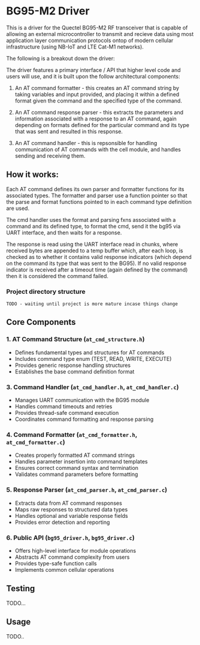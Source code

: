 # BG95-M2 Driver

This is a driver for the Quectel BG95-M2  RF transceiver that is capable of allowing an external microcontroller to transmit and recieve data using most application layer communication protocols ontop of modern cellular infrastructure (using NB-IoT and LTE Cat-M1 networks). 

The following is a breakout down the driver:

The driver features a primary interface / API that higher level code and users will use, and it is built upon the follow architectural components:

1. An AT command formatter - this creates an AT command string by taking variables and input provided, and placing it within a defined format given the command and the specified type of the command.

2. An AT command response parser - this extracts the parameters and information associated with a response to an AT command, again depending on formats defined for the particular command and its type that was sent and resulted in this response. 

3. An AT command handler - this is repsonsible for handling communication of AT commands with the cell module, and handles sending and receiving them. 

## How it works:

Each AT command defines its own parser and formatter functions for its associated types. The formatter and parser use a function pointer so that the parse and format functions pointed to in each command type definition are used.

The cmd handler uses the format and parsing fxns associated with a command and its defined type, to format the cmd, send it the bg95 via UART interface, and then waits for a response. 

The response is read using the UART interface read in chunks, where received bytes are appended to a temp buffer which, after each loop, is checked as to whether it contains valid response indicators (which depend on the command its type that was sent to the BG95). If no valid response indicator is received after a timeout time (again defined by the command) then it is considered the command failed.

### Project directory structure 

```
TODO - waiting until project is more mature incase things change
```

## Core Components

### 1. AT Command Structure (`at_cmd_structure.h`)
- Defines fundamental types and structures for AT commands
- Includes command type enum (TEST, READ, WRITE, EXECUTE)
- Provides generic response handling structures
- Establishes the base command definition format

<!-- ### 2. AT Commands (`at_cmds.h`, `at_cmds.c`) -->
<!-- - Contains command-specific enums and data structures -->
<!-- - Defines individual AT command implementations -->
<!-- - Includes command validation rules -->
<!-- - Maps commands to their response parsers -->

### 3. Command Handler (`at_cmd_handler.h`, `at_cmd_handler.c`)
- Manages UART communication with the BG95 module
- Handles command timeouts and retries
- Provides thread-safe command execution
- Coordinates command formatting and response parsing

### 4. Command Formatter (`at_cmd_formatter.h`, `at_cmd_formatter.c`)
- Creates properly formatted AT command strings
- Handles parameter insertion into command templates
- Ensures correct command syntax and termination
- Validates command parameters before formatting

### 5. Response Parser (`at_cmd_parser.h`, `at_cmd_parser.c`)
- Extracts data from AT command responses
- Maps raw responses to structured data types
- Handles optional and variable response fields
- Provides error detection and reporting

### 6. Public API (`bg95_driver.h`, `bg95_driver.c`)
- Offers high-level interface for module operations
- Abstracts AT command complexity from users
- Provides type-safe function calls
- Implements common cellular operations

## Testing  

TODO...


## Usage 

TODO..
